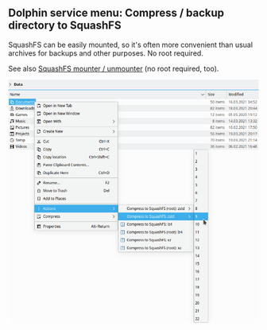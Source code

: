 ## Dolphin service menu: Compress / backup directory to SquashFS

SquashFS can be easily mounted, so it's often more convenient than usual archives for backups and other purposes. No root required.

See also [SquashFS mounter / unmounter](https://github.com/shvchk/dolphin-squashfs-mount) (no root required, too).

![Screenshot](screenshot.png)
